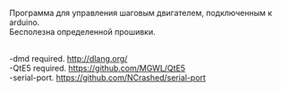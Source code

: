 Программа для управления шаговым двигателем, подключенным к arduino. <br>
Бесполезна определенной прошивки. <br><br>

-dmd required. http://dlang.org/ <br>
-QtE5 required. https://github.com/MGWL/QtE5 <br>
-serial-port. https://github.com/NCrashed/serial-port <br>
